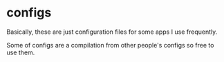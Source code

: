 # configs
Basically, these are just configuration files for some apps I use frequently.

Some of configs are a compilation from other people's configs so free to use them.
